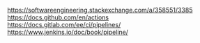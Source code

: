 https://softwareengineering.stackexchange.com/a/358551/3385  
https://docs.github.com/en/actions  
https://docs.gitlab.com/ee/ci/pipelines/  
https://www.jenkins.io/doc/book/pipeline/
